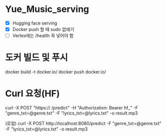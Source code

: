 # Yue_Music_serving

- [x] Hugging face serving
- [x] Docker push 할 때 sudo 없애기
- [ ] Vertex에는 /health 꼭 넣어야 함

# 도커 빌드 및 푸시
docker build -t docker.io/
docker push docker.io/

# Curl 요청(HF)
curl -X POST "https:// /predict"   -H "Authorization: Bearer hf_"   -F "genre_txt=@genre.txt"   -F "lyrics_txt=@lyrics.txt" -o result.mp3

(로컬) curl -X POST http://localhost:8080/predict -F "genre_txt=@genre.txt" -F "lyrics_txt=@lyrics.txt" -o result.mp3

